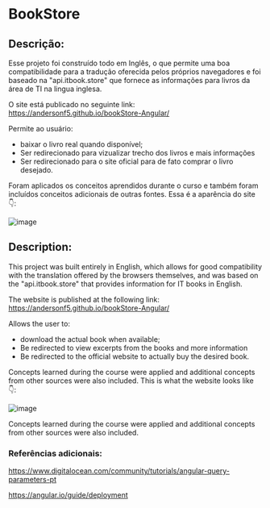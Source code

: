 # BookStore

## Descrição: 
 Esse projeto foi construído todo em Inglês, o que permite uma boa compatibilidade para a tradução oferecida pelos próprios navegadores e foi baseado na "api.itbook.store" que fornece as informações para livros da área de TI na lingua inglesa.
 
 O site está publicado no seguinte link:
 https://andersonf5.github.io/bookStore-Angular/
 
 Permite ao usuário:
 - baixar o livro real quando disponível;
 - Ser redirecionado para vizualizar trecho dos livros e mais informações
 - Ser redirecionado para o site oficial para de fato comprar o livro desejado.
  
  Foram aplicados os conceitos aprendidos durante o curso e também foram incluídos conceitos adicionais de outras fontes.
  Essa é a aparência do site 👇:
  
  ![image](https://user-images.githubusercontent.com/85893310/181920125-d9fd2df7-b27d-4fbf-961f-344ce62aab1f.png)


## Description:
  This project was built entirely in English, which allows for good compatibility with the translation offered by the browsers themselves, and was based on the "api.itbook.store" that provides information for IT books in English. 

The website is published at the following link:
 https://andersonf5.github.io/bookStore-Angular/
 
 Allows the user to:
 - download the actual book when available;
 - Be redirected to view excerpts from the books and more information
 - Be redirected to the official website to actually buy the desired book.
  
  Concepts learned during the course were applied and additional concepts from other sources were also included.
  This is what the website looks like 👇:
    
  ![image](https://user-images.githubusercontent.com/85893310/181920125-d9fd2df7-b27d-4fbf-961f-344ce62aab1f.png)

Concepts learned during the course were applied and additional concepts from other sources were also included.

### Referências adicionais:
https://www.digitalocean.com/community/tutorials/angular-query-parameters-pt

https://angular.io/guide/deployment

